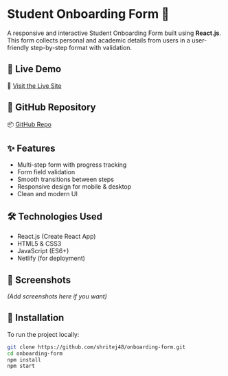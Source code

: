 # Student Onboarding Form 📝

A responsive and interactive Student Onboarding Form built using **React.js**. This form collects personal and academic details from users in a user-friendly step-by-step format with validation.

## 🚀 Live Demo

🔗 [Visit the Live Site](https://student-onboarding-form.netlify.app)

## 📂 GitHub Repository

📦 [GitHub Repo](https://github.com/shritej48/onboarding-form)

## ✨ Features

- Multi-step form with progress tracking
- Form field validation
- Smooth transitions between steps
- Responsive design for mobile & desktop
- Clean and modern UI

## 🛠️ Technologies Used

- React.js (Create React App)
- HTML5 & CSS3
- JavaScript (ES6+)
- Netlify (for deployment)

## 📸 Screenshots

*(Add screenshots here if you want)*

## 📁 Installation

To run the project locally:

```bash
git clone https://github.com/shritej48/onboarding-form.git
cd onboarding-form
npm install
npm start
